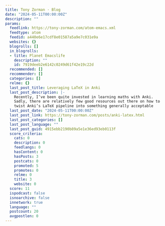 ```yaml
---
title: Tony Zorman · Blog
date: "2024-05-11T00:00:00Z"
description: ""
params:
  feedlink: https://tony-zorman.com/atom-emacs.xml
  feedtype: atom
  feedid: a440e6e17cdf8e01587a5a9e7c031e9a
  websites: {}
  blogrolls: []
  in_blogrolls:
  - title: Planet Emacslife
    description: ""
    id: 7919deeb2e6142c0249d61f42e19c22d
  recommended: []
  recommender: []
  categories: []
  relme: {}
  last_post_title: Leveraging LaTeX in Anki
  last_post_description: |-
    Recently, I’ve been quite invested in learning maths with Anki.
    Sadly, there are relatively few good resources out there on how to
    twist Anki’s LaTeX pipeline into something generally acceptable
  last_post_date: "2024-05-11T00:00:00Z"
  last_post_link: https://tony-zorman.com/posts/anki-latex.html
  last_post_categories: []
  last_post_language: ""
  last_post_guid: 4915ebb2190b89a5e1e36ed93eb0113f
  score_criteria:
    cats: 0
    description: 0
    feedlangs: 0
    hasContent: 0
    hasPosts: 3
    postcats: 0
    promoted: 5
    promotes: 0
    relme: 0
    title: 3
    website: 0
  score: 11
  ispodcast: false
  isnoarchive: false
  innetwork: true
  language: ""
  postcount: 20
  avgpostlen: 0
---
```


